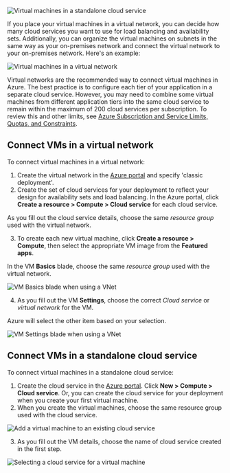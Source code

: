 ![Virtual machines in a standalone cloud service](./media/virtual-machines-common-classic-connect-vms/CloudServiceExample.png)

If you place your virtual machines in a virtual network, you can decide how many cloud services you want to use for load balancing and availability sets. Additionally, you can organize the virtual machines on subnets in the same way as your on-premises network and connect the virtual network to your on-premises network. Here's an example:

![Virtual machines in a virtual network](./media/virtual-machines-common-classic-connect-vms/VirtualNetworkExample.png)

Virtual networks are the recommended way to connect virtual machines in Azure. The best practice is to configure each tier of your application in a separate cloud service. However, you may need to combine some virtual machines from different application tiers into the same cloud service to remain within the maximum of 200 cloud services per subscription. To review this and other limits, see [Azure Subscription and Service Limits, Quotas, and Constraints](../articles/azure-subscription-service-limits.md).

## Connect VMs in a virtual network
To connect virtual machines in a virtual network:

1. Create the virtual network in the [Azure portal](../articles/virtual-network/virtual-networks-create-vnet-classic-pportal.md) and specify 'classic deployment'.
2. Create the set of cloud services for your deployment to reflect your design for availability sets and load balancing. In the Azure portal, click **Create a resource > Compute > Cloud service** for each cloud service.

  As you fill out the cloud service details, choose the same _resource group_ used with the virtual network.

3. To create each new virtual machine, click **Create a resource > Compute**, then select the appropriate VM image from the **Featured apps**.

  In the VM **Basics** blade, choose the same _resource group_ used with the virtual network.

  ![VM Basics blade when using a VNet](./media/virtual-machines-common-classic-connect-vms/CreateVM_Basics_VN.png)

4. As you fill out the VM **Settings**, choose the correct _Cloud service_ or _virtual network_ for the VM.

  Azure will select the other item based on your selection.

  ![VM Settings blade when using a VNet](./media/virtual-machines-common-classic-connect-vms/CreateVM_Settings_VN.png)

## Connect VMs in a standalone cloud service
To connect virtual machines in a standalone cloud service:

1. Create the cloud service in the [Azure portal](http://portal.azure.cn). Click **New > Compute > Cloud service**. Or, you can create the cloud service for your deployment when you create your first virtual machine.
2. When you create the virtual machines, choose the same resource group used with the cloud service.

  ![Add a virtual machine to an existing cloud service](./media/virtual-machines-common-classic-connect-vms/CreateVM_Basics_SA.png)

3.  As you fill out the VM details, choose the name of cloud service created in the first step.

  ![Selecting a cloud service for a virtual machine](./media/virtual-machines-common-classic-connect-vms/CreateVM_Settings_SA.png)
<!--ms.date: 03/19/2018 -->